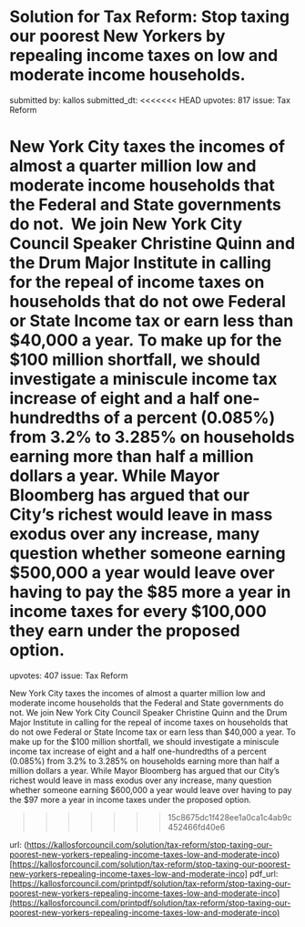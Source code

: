 # Solution for Tax Reform: Stop taxing our poorest New Yorkers by repealing income taxes on low and moderate income households. #

submitted by: kallos
submitted_dt: 
<<<<<<< HEAD
upvotes: 817
issue: Tax Reform

New York City taxes the incomes of almost a quarter million low and moderate income households that the Federal and State governments do not.  We join New York City Council Speaker Christine Quinn and the Drum Major Institute in calling for the repeal of income taxes on households that do not owe Federal or State Income tax or earn less than $40,000 a year. To make up for the $100 million shortfall, we should investigate a miniscule income tax increase of eight and a half one-hundredths of a percent (0.085%) from 3.2% to 3.285% on households earning more than half a million dollars a year. While Mayor Bloomberg has argued that our City’s richest would leave in mass exodus over any increase, many question whether someone earning $500,000 a year would leave over having to pay the $85 more a year in income taxes for every $100,000 they earn under the proposed option.
=======
upvotes: 407
issue: Tax Reform

New York City taxes the incomes of almost a quarter million low and moderate income households that the Federal and State governments do not. We join New York City Council Speaker Christine Quinn and the Drum Major Institute in calling for the repeal of income taxes on households that do not owe Federal or State Income tax or earn less than $40,000 a year. To make up for the $100 million shortfall, we should investigate a miniscule income tax increase of eight and a half one-hundredths of a percent (0.085%) from 3.2% to 3.285% on households earning more than half a million dollars a year. While Mayor Bloomberg has argued that our City’s richest would leave in mass exodus over any increase, many question whether someone earning $600,000 a year would leave over having to pay the $97 more a year in income taxes under the proposed option.
>>>>>>> 15c8675dc1f428ee1a0ca1c4ab9c452466fd40e6

url: (https://kallosforcouncil.com/solution/tax-reform/stop-taxing-our-poorest-new-yorkers-repealing-income-taxes-low-and-moderate-inco)[https://kallosforcouncil.com/solution/tax-reform/stop-taxing-our-poorest-new-yorkers-repealing-income-taxes-low-and-moderate-inco]
pdf_url: [https://kallosforcouncil.com/printpdf/solution/tax-reform/stop-taxing-our-poorest-new-yorkers-repealing-income-taxes-low-and-moderate-inco](https://kallosforcouncil.com/printpdf/solution/tax-reform/stop-taxing-our-poorest-new-yorkers-repealing-income-taxes-low-and-moderate-inco)